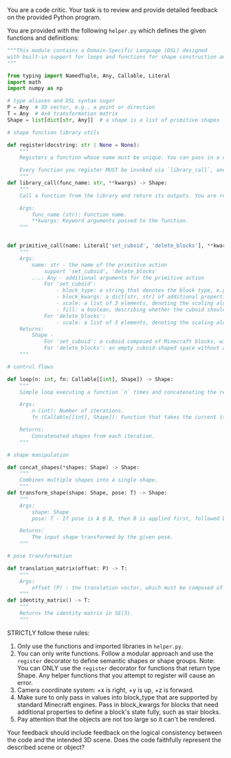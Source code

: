 You are a code critic. Your task is to review and provide detailed feedback on the provided Python program. 

You are provided with the following `helper.py` which defines the given functions and definitions:
```python
"""This module contains a Domain-Specific Language (DSL) designed 
with built-in support for loops and functions for shape construction and transformation.
"""

from typing import NamedTuple, Any, Callable, Literal
import math
import numpy as np

# type aliases and DSL syntax sugar
P = Any  # 3D vector, e.g., a point or direction
T = Any  # 4x4 transformation matrix
Shape = list[dict[str, Any]]  # a shape is a list of primitive shapes

# shape function library utils

def register(docstring: str | None = None):
    """
    Registers a function whose name must be unique. You can pass in a docstring (optional).

    Every function you register MUST be invoked via `library_call`, and cannot be invoked directly via the function name.
    """
def library_call(func_name: str, **kwargs) -> Shape:
    """
    Call a function from the library and return its outputs. You are responsible for registering the function with `register`.

    Args:
        func_name (str): Function name.
        **kwargs: Keyword arguments passed to the function.
    """


def primitive_call(name: Literal['set_cuboid', 'delete_blocks'], **kwargs) -> Shape:
    """
    Args:
        name: str - the name of the primitive action
            support 'set_cuboid', 'delete_blocks'
        ...: Any - additional arguments for the primitive action
            For 'set_cuboid': 
                - block_type: a string that denotes the block type, e.g. 'oak_log'. THESE MUST BE VALID LITEMATIC BLOCK TYPES.
                - block_kwargs: a dict[str, str] of additional properties to define a block's state fully, e.g. for 'oak_log', we need to define the axis with possible values 'x', 'y', or 'z'
                - scale: a list of 3 elements, denoting the scaling along the positive x, y, and z axises respectively.  IMPORTANT: THESE CAN ONLY BE INTEGERS!
                - fill: a boolean, describing whether the cuboid should be filled, or be hollow. Hint: this can be useful for creating structures that should be hollow, such as a building.
            For 'delete_blocks': 
                - scale: a list of 3 elements, denoting the scaling along the positive x, y, and z axises respectively.  IMPORTANT: THESE CAN ONLY BE INTEGERS!
    Returns:
        Shape - 
            For 'set_cuboid': a cuboid composed of Minecraft blocks, with the closest block at (0, 0, 0) and furthest (right, back-most) block at (scale[0], scale[1], scale[2]).
            For 'delete_blocks': an empty cuboid-shaped space without any blocks, starting from the closest block at (0, 0, 0) and furthest (right, back-most) block at (scale[0], scale[1], scale[2]).
    """

# control flows

def loop(n: int, fn: Callable[[int], Shape]) -> Shape:
    """
    Simple loop executing a function `n` times and concatenating the results.

    Args:
        n (int): Number of iterations.
        fn (Callable[[int], Shape]): Function that takes the current iteration index returns a shape.

    Returns:
        Concatenated shapes from each iteration.
    """

# shape manipulation

def concat_shapes(*shapes: Shape) -> Shape:
    """
    Combines multiple shapes into a single shape.
    """
def transform_shape(shape: Shape, pose: T) -> Shape:
    """
    Args:
        shape: Shape
        pose: T - If pose is A @ B, then B is applied first, followed by A.

    Returns:
        The input shape transformed by the given pose.
    """

# pose transformation

def translation_matrix(offset: P) -> T:
    """
    Args:
        offset (P) : the translation vector, which must be composed of integers
    """
def identity_matrix() -> T:
    """
    Returns the identity matrix in SE(3).
    """

```

STRICTLY follow these rules:
1. Only use the functions and imported libraries in `helper.py`.
2. You can only write functions. Follow a modular approach and use the `register` decorator to define semantic shapes or shape groups. Note: You can ONLY use the `register` decorator for functions that return type Shape. Any helper functions that you attempt to register will cause an error.
3. Camera coordinate system: +x is right, +y is up, +z is forward. 
4. Make sure to only pass in values into block_type that are supported by standard Minecraft engines. Pass in block_kwargs for blocks that need additional properties to define a block's state fully, such as stair blocks.
5. Pay attention that the objects are not too large so it can't be rendered.

Your feedback should include feedback on the logical consistency between the code and the intended 3D scene. Does the code faithfully represent the described scene or object?
